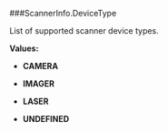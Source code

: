 ###ScannerInfo.DeviceType

List of supported scanner device types.

**Values:**

* **CAMERA**

* **IMAGER**

* **LASER**

* **UNDEFINED**

